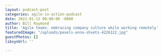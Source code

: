 ```yaml
---
layout: podcast-post
categories: agile-in-action-podcast
date: 2021-01-12 08:00:00 -0800
author: Bill Raymond
title: 'Agile teams: embracing company culture while working remotely'
featuredImage: "/uploads/pexels-anna-shvets-4226122.jpg"
guestPhotos: []
libsynUrl: ''

---
```

